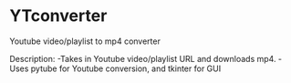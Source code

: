 # YTconverter

Youtube video/playlist to mp4 converter

Description:
-Takes in Youtube video/playlist URL and downloads mp4.
-Uses pytube for Youtube conversion, and tkinter for GUI

